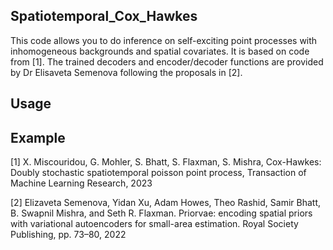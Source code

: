 ## Spatiotemporal_Cox_Hawkes
This code allows you to do inference on self-exciting point processes with inhomogeneous backgrounds and spatial covariates. It is based on code from [1]. The trained decoders and encoder/decoder functions are provided by Dr Elisaveta Semenova following the proposals in [2]. 

## Usage

## Example

[1] X. Miscouridou, G. Mohler, S. Bhatt, S. Flaxman, S. Mishra, Cox-Hawkes: Doubly stochastic spatiotemporal poisson point process, Transaction of Machine Learning Research, 2023

[2] Elizaveta Semenova, Yidan Xu, Adam Howes, Theo Rashid, Samir Bhatt, B. Swapnil Mishra, and Seth R.
Flaxman. Priorvae: encoding spatial priors with variational autoencoders for small-area estimation. Royal
Society Publishing, pp. 73–80, 2022 

